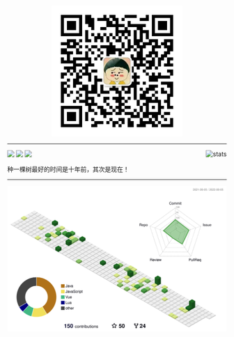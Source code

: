 
<div align="center">
  <a href="http://blog.fengjx.com">
    <img src="assets/img/wx.jpg" width="300" alt="个人微信" />
  </a>
</div>

---

<picture>
    <source media="(prefers-color-scheme: dark)" srcset="https://github-readme-stats.vercel.app/api?username=fengjx&show_icons=true&include_all_commits=true&title_color=fff&icon_color=79ff97&text_color=9f9f9f&bg_color=151515">
    <img align="right" src="https://github-readme-stats.vercel.app/api?username=fengjx&show_icons=true&include_all_commits=true&bg_color=30,e96443,904e95&title_color=fff&text_color=fff" alt="stats" />
</picture>

![](https://komarev.com/ghpvc/?username=fengjx&style=flat-square)
[![](https://img.shields.io/github/followers/fengjx?label=follow&style=social)](https://github.com/fengjx)
[![](https://img.shields.io/badge/博客-blog.fengjx.com-blue?style=flat-square&logo=battledotnet)](http://blog.fengjx.com)

种一棵树最好的时间是十年前，其次是现在！

---

<picture>
  <source media="(prefers-color-scheme: dark)" srcset="https://raw.githubusercontent.com/fengjx/fengjx/master/profile-3d-contrib/profile-night-green.svg">
  <img alt="Shows an illustrated sun in light color mode and a moon with stars in dark color mode." src="https://raw.githubusercontent.com/fengjx/fengjx/master/profile-3d-contrib/profile-green.svg">
</picture>
